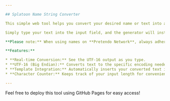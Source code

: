 ```yaml
---

## Splatoon Name String Converter

This simple web tool helps you convert your desired name or text into a UTF-16 (Big Endian) string, formatted specifically for **Splatoon 1**.

Simply type your text into the input field, and the generator will instantly convert it and embed it into a predefined template, filling any remaining space with '00000000'. This ensures the output is ready for direct implementation where these string formats are required.

**Please note:** When using names on **Pretendo Network**, always adhere to their community guidelines. Using **offensive or sexually explicit names** can lead to **bans or exclusions** from the network. Use this tool responsibly!

**Features:**

* **Real-time Conversion:** See the UTF-16 output as you type.
* **UTF-16 (Big Endian):** Converts text to the specific encoding needed.
* **Template Integration:** Automatically inserts your converted text into a pre-structured string, complete with padding.
* **Character Counter:** Keeps track of your input length for convenience.

---
```


Feel free to deploy this tool using GitHub Pages for easy access!

